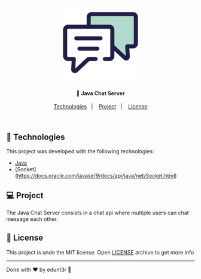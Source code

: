 <h1 align="center">
    <img alt="Java Chat Server" title="#chat" src="chat.svg" width="200px" />
</h1>

<h4 align="center">
  🚀 Java Chat Server
</h4>

<p align="center">
  <a href="#-technologies">Technologies</a>&nbsp;&nbsp;&nbsp;|&nbsp;&nbsp;&nbsp;
  <a href="#-project">Project</a>&nbsp;&nbsp;&nbsp;|&nbsp;&nbsp;&nbsp;
  <a href="#memo-license">License</a>
</p>

<br>

## 🚀 Technologies

This project was developed with the following technologies:

- [Java](https://www.java.com/en/)
- [Socket] (https://docs.oracle.com/javase/9/docs/api/java/net/Socket.html)

## 💻 Project

The Java Chat Server consists in a chat api where multiple users can chat message each other.

## :memo: License

This project is unde the MIT license. Open [LICENSE](LICENSE.md) archive to get more info

---

Done with ♥ by edunt3r :wave:
